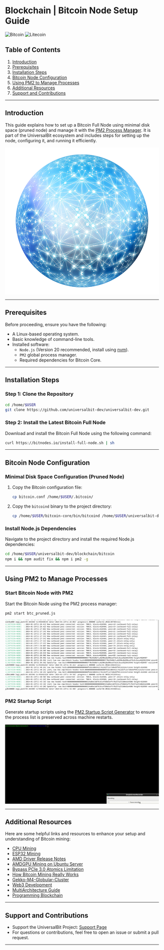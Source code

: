 # Blockchain | Bitcoin Node Setup Guide

![Bitcoin](https://img.shields.io/badge/bitcoin-2F3134?style=for-the-badge&logo=bitcoin&logoColor=white)
![Litecoin](https://img.shields.io/badge/Litecoin-A6A9AA?style=for-the-badge&logo=Litecoin&logoColor=white)

## Table of Contents
1. [Introduction](#introduction)
2. [Prerequisites](#prerequisites)
3. [Installation Steps](#installation-steps)
4. [Bitcoin Node Configuration](#bitcoin-node-configuration)
5. [Using PM2 to Manage Processes](#using-pm2-to-manage-processes)
6. [Additional Resources](#additional-resources)
7. [Support and Contributions](#support-and-contributions)

---

## Introduction

This guide explains how to set up a Bitcoin Full Node using minimal disk space (pruned node) and manage it with the [PM2 Process Manager](https://pm2.io/docs/runtime/guide/process-management/). It is part of the UniversalBit ecosystem and includes steps for setting up the node, configuring it, and running it efficiently.

![Blockchain Stack](https://github.com/universalbit-dev/universalbit-dev/blob/main/blockchain/images/blockchain.png)

---

## Prerequisites

Before proceeding, ensure you have the following:
- A Linux-based operating system.
- Basic knowledge of command-line tools.
- Installed software:
  - `Node.js` (Version 20 recommended, install using [nvm](https://github.com/nvm-sh/nvm)).
  - `PM2` global process manager.
  - Required dependencies for Bitcoin Core.

---

## Installation Steps

### Step 1: Clone the Repository
```bash
cd /home/$USER
git clone https://github.com/universalbit-dev/universalbit-dev.git
```

### Step 2: Install the Latest Bitcoin Full Node
Download and install the Bitcoin Full Node using the following command:
```bash
curl https://bitnodes.io/install-full-node.sh | sh
```

---

## Bitcoin Node Configuration

### Minimal Disk Space Configuration (Pruned Node)
1. Copy the Bitcoin configuration file:
    ```bash
    cp bitcoin.conf /home/$USER/.bitcoin/
    ```
2. Copy the `bitcoind` binary to the project directory:
    ```bash
    cp /home/$USER/bitcoin-core/bin/bitcoind /home/$USER/universalbit-dev/blockchain/bitcoin/
    ```

### Install Node.js Dependencies
Navigate to the project directory and install the required Node.js dependencies:
```bash
cd /home/$USER/universalbit-dev/blockchain/bitcoin
npm i && npm audit fix && npm i pm2 -g
```

---

## Using PM2 to Manage Processes

### Start Bitcoin Node with PM2
Start the Bitcoin Node using the PM2 process manager:
```bash
pm2 start btc_pruned.js
```

![Bitcoin Node Process](https://github.com/universalbit-dev/universalbit-dev/blob/main/blockchain/bitcoin/btc-pruned-node.png "Bitcoin Node Process")

### PM2 Startup Script
Generate startup scripts using the [PM2 Startup Script Generator](https://pm2.keymetrics.io/docs/usage/startup/) to ensure the process list is preserved across machine restarts.

![PM2 Startup Script](https://github.com/universalbit-dev/universalbit-dev/blob/main/blockchain/bitcoin/gif/pm2_btc_startup_script.gif)

---

## Additional Resources

Here are some helpful links and resources to enhance your setup and understanding of Bitcoin mining:

- [CPU Mining](https://github.com/universalbit-dev/CityGenerator/blob/master/workers/workers.md)
- [ESP32 Mining](https://github.com/universalbit-dev/esptool)
- [AMD Driver Release Notes](https://www.amd.com/en/resources/support-articles/release-notes/RN-AMDGPU-UNIFIED-LINUX-22-40-6.html)
- [AMDGPU Mining on Ubuntu Server](https://github.com/michalslonina/Ubuntu-Server-LTS-20.04-GUIDE-AMDGPU-Mining)
- [Bypass PCIe 3.0 Atomics Limitation](https://www.reddit.com/r/gpumining/comments/ptmyjd/ubuntu_20043_amdgpu_2130_opencl_rocr_rocm/)
- [How Bitcoin Mining Really Works](https://www.freecodecamp.org/news/how-bitcoin-mining-really-works-38563ec38c87/)
- [Gekko-M4-Globular-Cluster](https://github.com/universalbit-dev/gekko-m4-globular-cluster)
- [Web3 Development](https://web3.freecodecamp.org/web3)
- [MultiArchitecture Guide](https://wiki.debian.org/Multiarch/HOWTO)
- [Programming Blockchain](https://programmingblockchain.gitbook.io/programmingblockchain)

---

## Support and Contributions

- Support the UniversalBit Project: [Support Page](https://github.com/universalbit-dev/universalbit-dev/tree/main/support)
- For questions or contributions, feel free to open an issue or submit a pull request.

---

